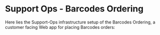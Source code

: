 # Support Ops - Barcodes Ordering

Here lies the Support-Ops infrastructure setup of the Barcodes Ordering, a customer facing Web app for placing Barcodes orders:
